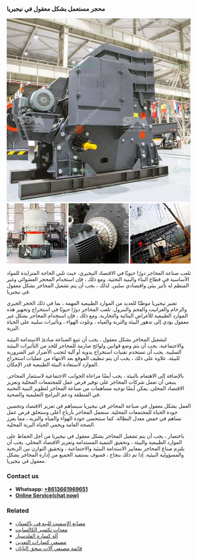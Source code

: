 <h3>محجر مستعمل بشكل معقول في نيجيريا</h3><img src='1701853366.jpg' alt=''><p>تلعب صناعة المحاجر دورًا حيويًا في الاقتصاد النيجيري، حيث تلبي الحاجة المتزايدة للمواد الأساسية في قطاع البناء والبنية التحتية. ومع ذلك ، فإن استخدام المحجر العشوائي وغير المنظم له تأثير بيئي واقتصادي سلبي. لذلك ، يجب أن يتم تشغيل المحاجر بشكل معقول في نيجيريا.</p><p>تعتبر نيجيريا موطنًا للعديد من الموارد الطبيعية المهمة ، بما في ذلك الحجر الجيري والرخام والغرانيت والفحم والبترول. تلعب المحاجر دورًا حيويًا في استخراج وتجهيز هذه الموارد الطبيعية للأغراض البنائية والتجارية. ومع ذلك ، فإن استخدام المحاجر بشكل غير معقول يؤدي إلى تدهور البيئة والتربة والمياه ، وتلوث الهواء ، وتأثيرات سلبية على الحياة البرية.</p><p>لتشغيل المحاجر بشكل معقول ، يجب أن تتبع الصناعة مبادئ الاستدامة البيئية والاجتماعية. يجب أن يتم وضع قوانين ولوائح صارمة للمحاجر للحد من التأثيرات البيئية السلبية. يجب أن تستخدم تقنيات استخراج يدوية أو آلية لتجنب الأضرار غير الضرورية للبيئة. علاوة على ذلك ، يجب أن يتم تنظيف الموقع بعد الانتهاء من عمليات استخراج الموارد لاستعادة البيئة الطبيعية قدر الإمكان.</p><p>بالإضافة إلى الاهتمام بالبيئة ، يجب أيضًا مراعاة الجوانب الاجتماعية لاستثمار المحاجر. ينبغي أن تعمل شركات المحاجر على توفير فرص عمل للمجتمعات المحلية وتعزيز الاقتصاد المحلي. يمكن أيضًا توجيه مساهمات من صناعة المحاجر لتطوير البنية التحتية في المنطقة ودعم البرامج التعليمية والصحية.</p><p>العمل بشكل معقول في صناعة المحاجر في نيجيريا سيساهم في تعزيز الاقتصاد وتحسين جودة الحياة للمجتمعات المحلية. ستعمل المحاجر بأرباح أعلى وستخلق فرص عمل تساهم في خفض معدل البطالة. كما ستتحسن جودة الهواء والمياه والتربة ، مما يعزز الصحة العامة ويحمي الحياة البرية المحلية.</p><p>باختصار ، يجب أن يتم تشغيل المحاجر بشكل معقول في نيجيريا من أجل الحفاظ على الموارد الطبيعية والبيئة ، وتحقيق التنمية المستدامة وتعزيز الاقتصاد المحلي. يجب أن يلتزم صناع المحاجر بمعايير الاستدامة البيئية والاجتماعية ، وتحقيق التوازن بين الربحية والمسؤولية البيئية. إذا تم ذلك بنجاح ، فسوف يستفيد الجميع من إدارة المحاجر بشكل معقول في نيجيريا.</p><h3>Contact us</h3><ul><li><strong>Whatsapp:&nbsp;<a href="https://wa.me/8613661969651">+8613661969651</a></strong></li><li><a href="https://swt.shibang-china.com/?git&amp;zhl&amp;محجر مستعمل بشكل معقول في نيجيريا"><strong>Online Service(chat now)</strong></a></li></ul><h3>Related</h3><ul><li><a href='مصانع الإسمنت للبيع في باكستان.md'>مصانع الإسمنت للبيع في باكستان</a></li><li><a href='معدات تكسير الكالسايت.md'>معدات تكسير الكالسايت</a></li><li><a href='آلة كسارة الفلدسبار.md'>آلة كسارة الفلدسبار</a></li><li><a href='مصنعي كسارات التعدين.md'>مصنعي كسارات التعدين</a></li><li><a href='قائمة مصنعي آلات سحق اليابان.md'>قائمة مصنعي آلات سحق اليابان</a></li></ul>